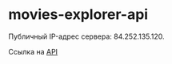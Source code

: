 # movies-explorer-api

Публичный IP-адрес сервера: 84.252.135.120.

Ссылка на [API](https://api.nikolaevfo.movies.nomoredomains.icu)
